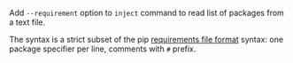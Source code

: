 Add `--requirement` option to `inject` command to read list of packages from a text file.

The syntax is a strict subset of the pip [requirements file format](https://pip.pypa.io/en/stable/reference/requirements-file-format/) syntax:
one package specifier per line, comments with `#` prefix.
